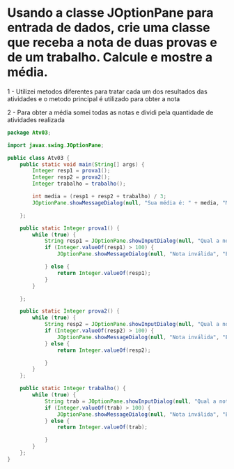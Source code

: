 # Usando a classe JOptionPane para entrada de dados, crie uma classe que receba a nota de duas provas e de um trabalho. Calcule e mostre a média.

1 - Utilizei metodos diferentes para tratar cada um dos resultados das atividades e o metodo principal é utilizado para obter a nota

2 - Para obter a média somei todas as notas e dividi pela quantidade de atividades realizada

~~~java
package Atv03;

import javax.swing.JOptionPane;

public class Atv03 {
    public static void main(String[] args) {
        Integer resp1 = prova1();
        Integer resp2 = prova2();
        Integer trabalho = trabalho();

        int media = (resp1 + resp2 + trabalho) / 3;
        JOptionPane.showMessageDialog(null, "Sua média é: " + media, "Média final!", 1);

    };

    public static Integer prova1() {
        while (true) {
            String resp1 = JOptionPane.showInputDialog(null, "Qual a nota da primeira prova ?", null);
            if (Integer.valueOf(resp1) > 100) {
                JOptionPane.showMessageDialog(null, "Nota inválida", "Erro", 0);

            } else {
                return Integer.valueOf(resp1);
            }
        }

    };

    public static Integer prova2() {
        while (true) {
            String resp2 = JOptionPane.showInputDialog(null, "Qual a nota da segunda prova ?", null);
            if (Integer.valueOf(resp2) > 100) {
                JOptionPane.showMessageDialog(null, "Nota inválida", "Erro", 0);
            } else {
                return Integer.valueOf(resp2);

            }
        }
    };

    public static Integer trabalho() {
        while (true) {
            String trab = JOptionPane.showInputDialog(null, "Qual a nota do trabalho ?", null);
            if (Integer.valueOf(trab) > 100) {
                JOptionPane.showMessageDialog(null, "Nota inválida", "Erro", 0);
            } else {
                return Integer.valueOf(trab);

            }
        }
    };
}

~~~
